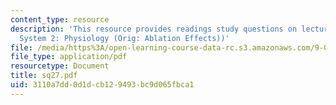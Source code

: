 ```yaml
---
content_type: resource
description: 'This resource provides readings study questions on lecture 27 (Visual
  System 2: Physiology (Orig: Ablation Effects))'
file: /media/https%3A/open-learning-course-data-rc.s3.amazonaws.com/9-01-neuroscience-and-behavior-fall-2003/3110a7dd0d1dcb129493bc9d065fbca1_sq27.pdf
file_type: application/pdf
resourcetype: Document
title: sq27.pdf
uid: 3110a7dd-0d1d-cb12-9493-bc9d065fbca1
---
```

